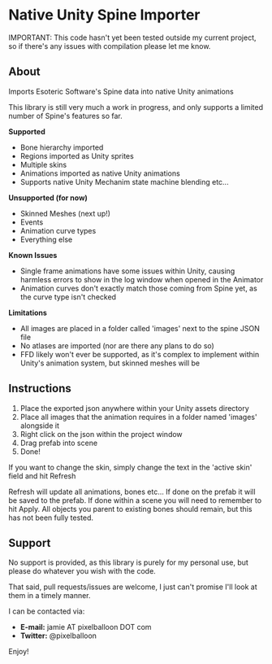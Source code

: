 Native Unity Spine Importer
====


IMPORTANT: This code hasn't yet been tested outside my current project, so if there's any issues with compilation please let me know.

About
----

Imports Esoteric Software's Spine data into native Unity animations

This library is still very much a work in progress, and only supports a limited number of Spine's features so far.

**Supported**
* Bone hierarchy imported
* Regions imported as Unity sprites
* Multiple skins
* Animations imported as native Unity animations
* Supports native Unity Mechanim state machine blending etc...

**Unsupported (for now)**
* Skinned Meshes (next up!)
* Events
* Animation curve types
* Everything else

**Known Issues**
* Single frame animations have some issues within Unity, causing harmless errors to show in the log window when opened in the Animator
* Animation curves don't exactly match those coming from Spine yet, as the curve type isn't checked

**Limitations**
* All images are placed in a folder called 'images' next to the spine JSON file
* No atlases are imported (nor are there any plans to do so)
* FFD likely won't ever be supported, as it's complex to implement within Unity's animation system, but skinned meshes will be

Instructions
----

1. Place the exported json anywhere within your Unity assets directory
2. Place all images that the animation requires in a folder named 'images' alongside it
3. Right click on the json within the project window
4. Drag prefab into scene
5. Done!

If you want to change the skin, simply change the text in the 'active skin' field and hit Refresh

Refresh will update all animations, bones etc... If done on the prefab it will be saved to the prefab. If done within a scene you will need to remember to hit Apply. All objects you parent to existing bones should remain, but this has not been fully tested.

Support
----

No support is provided, as this library is purely for my personal use, but please do whatever you wish with the code.

That said, pull requests/issues are welcome, I just can't promise I'll look at them in a timely manner.

I can be contacted via:
* **E-mail:** jamie AT pixelballoon DOT com
* **Twitter:** @pixelballoon

Enjoy!
